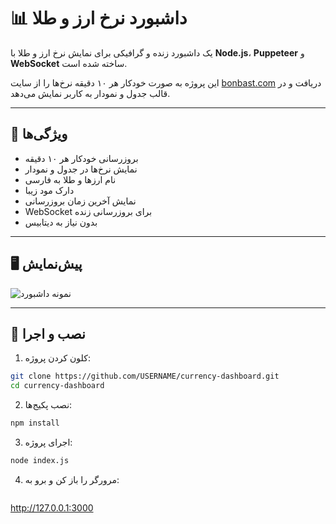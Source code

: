 # 📊 داشبورد نرخ ارز و طلا

یک داشبورد زنده و گرافیکی برای نمایش نرخ ارز و طلا با **Node.js**، **Puppeteer** و **WebSocket** ساخته شده است.

این پروژه به صورت خودکار هر ۱۰ دقیقه نرخ‌ها را از سایت [bonbast.com](https://www.bonbast.com) دریافت و در قالب جدول و نمودار به کاربر نمایش می‌دهد.

---

## 🎯 ویژگی‌ها
- بروزرسانی خودکار هر ۱۰ دقیقه  
- نمایش نرخ‌ها در جدول و نمودار  
- نام ارزها و طلا به فارسی  
- دارک مود زیبا  
- نمایش آخرین زمان بروزرسانی  
- WebSocket برای بروزرسانی زنده  
- بدون نیاز به دیتابیس  

---

## 🖥 پیش‌نمایش

![نمونه داشبورد](<img width="649" height="993" alt="image" src="https://github.com/user-attachments/assets/00062b3b-39b1-464a-9721-d5530d33085a" />
)

---

## 📌 نصب و اجرا

1. کلون کردن پروژه:
```bash
git clone https://github.com/USERNAME/currency-dashboard.git
cd currency-dashboard
```
2. نصب پکیج‌ها:
```bash
npm install
```

3.  اجرای پروژه:

```bash
node index.js
```
4. مرورگر را باز کن و برو به:


   ```
http://127.0.0.1:3000
```
